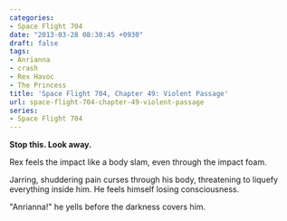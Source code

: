 ```yaml
---
categories:
- Space Flight 704
date: "2013-03-28 08:30:45 +0930"
draft: false
tags:
- Anrianna
- crash
- Rex Havoc
- The Princess
title: 'Space Flight 704, Chapter 49: Violent Passage'
url: space-flight-704-chapter-49-violent-passage
series:
- Space Flight 704
---
```

**Stop this. Look away.**

Rex feels the impact like a body slam, even through the impact foam.

Jarring, shuddering pain curses through his body, threatening to liquefy everything inside him. He feels himself losing consciousness.

"Anrianna!" he yells before the darkness covers him.
